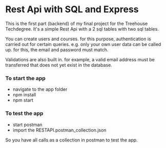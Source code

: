 # Rest Api with SQL and Express
 This is the first part (backend) of my final project for the Treehouse Techdegree. It's a simple Rest Api with a 2 sql tables
with two sql tables. 

You can create users and courses. for this purpose, authentication is carried out for certain queries. e.g. only your own user data can be called up. for this, the email and password must match.

Validations are also built in. for example, a valid email address must be transferred that does not yet exist in the database.

### To start the app
- navigate to the app folder
- npm install
- npm start

### To test the app
- start postman
- import the RESTAPI.postman_collection.json

So you have all calls as a collection in postman to test the app.
